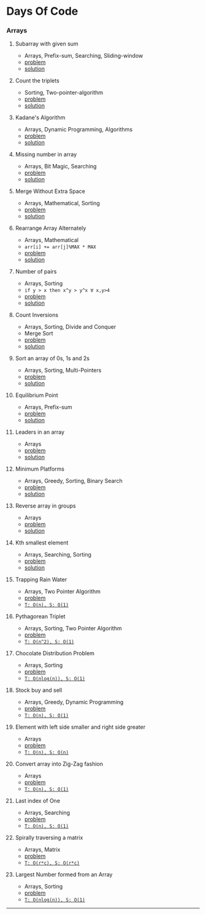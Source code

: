 # Days Of Code

### Arrays
1. Subarray with given sum
    - Arrays, Prefix-sum, Searching, Sliding-window
    - [problem](https://practice.geeksforgeeks.org/problems/subarray-with-given-sum-1587115621/1)
    - [solution](../main/a001.cpp)
   
2. Count the triplets
    - Sorting, Two-pointer-algorithm
    - [problem](https://practice.geeksforgeeks.org/problems/count-the-triplets4615/1)
    - [solution](../main/a002.cpp)

3. Kadane's Algorithm
    - Arrays, Dynamic Programming, Algorithms
    - [problem](https://practice.geeksforgeeks.org/problems/kadanes-algorithm-1587115620/1)
    - [solution](../main/a003.cpp)

4. Missing number in array
    - Arrays, Bit Magic, Searching
    - [problem](https://practice.geeksforgeeks.org/problems/missing-number-in-array1416/1)
    - [solution](../main/a004.cpp)

5. Merge Without Extra Space
    - Arrays, Mathematical, Sorting
    - [problem](https://practice.geeksforgeeks.org/problems/merge-two-sorted-arrays-1587115620/1)
    - [solution](../main/a005.cpp)

6. Rearrange Array Alternately
    - Arrays, Mathematical
    - `arr[i] += arr[j]%MAX * MAX`
    - [problem](https://practice.geeksforgeeks.org/problems/-rearrange-array-alternately-1587115620/1)
    - [solution](../main/a006.cpp)

7. Number of pairs
    - Arrays, Sorting
    - `if y > x then x^y > y^x ∀ x,y>4`
    - [problem](https://practice.geeksforgeeks.org/problems/number-of-pairs-1587115620/1)
    - [solution](../main/a007.cpp)

8. Count Inversions
    - Arrays, Sorting, Divide and Conquer
    - Merge Sort
    - [problem](https://practice.geeksforgeeks.org/problems/inversion-of-array-1587115620/1)
    - [solution](../main/a008.cpp)

9. Sort an array of 0s, 1s and 2s
    - Arrays, Sorting, Multi-Pointers
    - [problem](https://practice.geeksforgeeks.org/problems/sort-an-array-of-0s-1s-and-2s4231/1)
    - [solution](../main/a009.cpp)

10. Equilibrium Point 
    - Arrays, Prefix-sum
    - [problem](https://practice.geeksforgeeks.org/problems/equilibrium-point-1587115620/1)
    - [solution](../main/a010.cpp)

11. Leaders in an array
    - Arrays
    - [problem](https://practice.geeksforgeeks.org/problems/leaders-in-an-array-1587115620/1)
    - [solution](../main/a011.cpp)

12. Minimum Platforms
    - Arrays, Greedy, Sorting, Binary Search
    - [problem](https://practice.geeksforgeeks.org/problems/minimum-platforms-1587115620/1)
    - [solution](../main/a012.cpp)

13. Reverse array in groups
    - Arrays
    - [problem](https://practice.geeksforgeeks.org/problems/reverse-array-in-groups0255/1)
    - [solution](../main/a013.cpp)

14. Kth smallest element
    - Arrays, Searching, Sorting
    - [problem](https://practice.geeksforgeeks.org/problems/kth-smallest-element5635/1)
    - [solution](../main/a014.cpp)

15. Trapping Rain Water
    - Arrays, Two Pointer Algorithm
    - [problem](https://practice.geeksforgeeks.org/problems/trapping-rain-water-1587115621/1)
    - [`T: O(n), S: O(1)`](../main/a015.cpp)

16. Pythagorean Triplet
    - Arrays, Sorting, Two Pointer Algorithm
    - [problem](https://practice.geeksforgeeks.org/problems/pythagorean-triplet3018/1)
    - [`T: O(n^2), S: O(1)`](../main/a016.cpp)

17. Chocolate Distribution Problem
    - Arrays, Sorting
    - [problem](https://practice.geeksforgeeks.org/problems/chocolate-distribution-problem3825/1)
    - [`T: O(nlog(n)), S: O(1)`](../main/a017.cpp)

18. Stock buy and sell
    - Arrays, Greedy, Dynamic Programming
    - [problem](https://practice.geeksforgeeks.org/problems/stock-buy-and-sell-1587115621/1)
    - [`T: O(n), S: O(1)`](../main/a018.cpp)

19. Element with left side smaller and right side greater
    - Arrays
    - [problem](https://practice.geeksforgeeks.org/problems/unsorted-array4925/1)
    - [`T: O(n), S: O(n)`](../main/a019.cpp)

20. Convert array into Zig-Zag fashion
    - Arrays
    - [problem](https://practice.geeksforgeeks.org/problems/convert-array-into-zig-zag-fashion1638/1)
    - [`T: O(n), S: O(1)`](../main/a020.cpp)

21. Last index of One
    - Arrays, Searching
    - [problem](https://practice.geeksforgeeks.org/problems/last-index-of-15847/1)
    - [`T: O(n), S: O(1)`](../main/a021.cpp)

22. Spirally traversing a matrix
    - Arrays, Matrix
    - [problem](https://practice.geeksforgeeks.org/problems/spirally-traversing-a-matrix-1587115621/1)
    - [`T: O(r*c), S: O(r*c)`](../main/a022.cpp)

22. Largest Number formed from an Array
    - Arrays, Sorting
    - [problem](https://practice.geeksforgeeks.org/problems/largest-number-formed-from-an-array1117/1)
    - [`T: O(nlog(n)), S: O(1)`](../main/a023.cpp)
    
<hr/>
